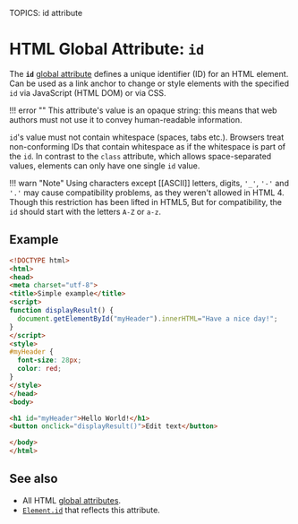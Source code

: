 TOPICS: id attribute

# HTML Global Attribute: `id`

The **`id`** [global attribute](/en/webfrontend/HTML_Global_Attributes) defines a unique identifier
(ID) for an HTML element. Can be used as a link anchor to change or style elements with the
specified `id` via JavaScript (HTML DOM) or via CSS.

!!! error ""
    This attribute's value is an opaque string: this means that web authors must not use it to convey
    human-readable information.

`id`'s value must not contain whitespace (spaces, tabs etc.). Browsers treat non-conforming IDs that
contain whitespace as if the whitespace is part of the `id`. In contrast to the `class` attribute,
which allows space-separated values, elements can only have one single `id` value.

!!! warn "Note"
    Using characters except [[ASCII]] letters, digits, `'_'`, `'-'` and `'.'` may cause compatibility
    problems, as they weren't allowed in HTML 4. Though this restriction has been lifted in HTML5,
    But for compatibility, the `id` should start with the letters `A-Z` or `a-z`.

## Example

```html
<!DOCTYPE html>
<html>
<head>
<meta charset="utf-8">
<title>Simple example</title>
<script>
function displayResult() {
  document.getElementById("myHeader").innerHTML="Have a nice day!";
}
</script>
<style>
#myHeader {
  font-size: 28px;
  color: red;
}
</style>
</head>
<body>

<h1 id="myHeader">Hello World!</h1>
<button onclick="displayResult()">Edit text</button>

</body>
</html>
```

## See also

- All HTML [global attributes](/en/webfrontend/HTML_Global_Attributes).
- [`Element.id`](/en/webfrontend/Element.id) that reflects this attribute.
